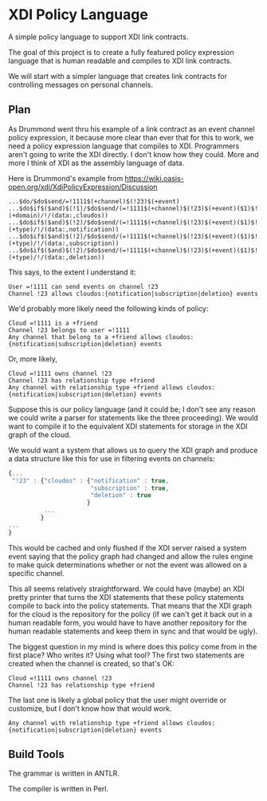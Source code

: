 # XDI Policy Language

A simple policy language to support XDI link contracts.

The goal of this project is to create a fully featured policy expression language that is human readable and compiles to XDI link contracts. 

We will start with a simpler language that creates link contracts for controlling messages on personal channels. 

## Plan

As Drummond went thru his example of a link contract as an event channel policy expression, it because more clear than ever that for this to work, we need a policy expression language that compiles to XDI. Programmers aren't going to write the XDI directly. I don't know how they could. More and more I think of XDI as the assembly language of data. 

Here is Drummond's example from https://wiki.oasis-open.org/xdi/XdiPolicyExpression/Discussion

```
...$do/$do$send/=!1111$(+channel)$(!23)$(+event)
...$do$if$($and)$(!1)/$do$send/(=!1111$(+channel)$(!23)$(+event)($1)$!(+domain)/!/(data:,cloudos))
...$do$if$($and)$(!2)/$do$send/(=!1111$(+channel)$(!23)$(+event)($1)$!(+type)/!/(data:,notification))
...$do$if$($and)$(!2)/$do$send/(=!1111$(+channel)$(!23)$(+event)($1)$!(+type)/!/(data:,subscription))
...$do$if$($and)$(!2)/$do$send/(=!1111$(+channel)$(!23)$(+event)($1)$!(+type)/!/(data:,deletion))
```

This says, to the extent I understand it:

```
User =!1111 can send events on channel !23
Channel !23 allows cloudos:{notification|subscription|deletion} events
```

We'd probably more likely need the following kinds of policy:

```
Cloud =!1111 is a +friend
Channel !23 belongs to user =!1111
Any channel that belong to a +friend allows cloudos:{notification|subscription|deletion} events
```

Or, more likely, 

```
Cloud =!1111 owns channel !23
Channel !23 has relationship type +friend
Any channel with relationship type +friend allows cloudos:{notification|subscription|deletion} events
```

Suppose this is our policy language (and it could be; I don't see any reason we could write a parser for statements like the three proceeding). We would want to compile it to the equivalent XDI statements for storage in the XDI graph of the cloud. 

We would want a system that allows us to query the XDI graph and produce a data structure like this for use in filtering events on channels:

```javascript
{...
 "!23" : {"cloudos" : {"notification" : true,
                       "subscription" : true,
                       "deletion" : true
                      }
          ...
         }
...
}
```

This would be cached and only flushed if the XDI server raised a system event saying that the policy graph had changed and allow the rules engine to make quick determinations whether or not the event was allowed on a specific channel. 

This all seems relatively straightforward.  We could have (maybe) an XDI pretty printer that turns the XDI statements that these policy statements compile to back into the policy statements. That means that the XDI graph for the cloud is the repository for the policy (if we can't get it back out in a human readable form, you would have to have another repository for the human readable statements and keep them in sync and that would be ugly). 

The biggest question in my mind is where does this policy come from in the first place? Who writes it? Using what tool? The first two statements are created when the channel is created, so that's OK:

```
Cloud =!1111 owns channel !23
Channel !23 has relationship type +friend
```

The last one is likely a global policy that the user might override or customize, but I don't know how that would work. 

```
Any channel with relationship type +friend allows cloudos:{notification|subscription|deletion} events
```

## Build Tools

The grammar is written in ANTLR. 

The compiler is written in Perl. 

